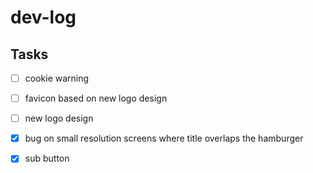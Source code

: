 # dev-log

## Tasks

- [ ] cookie warning
- [ ] favicon based on new logo design
- [ ] new logo design

- [x] bug on small resolution screens where title overlaps the hamburger
- [x] sub button
